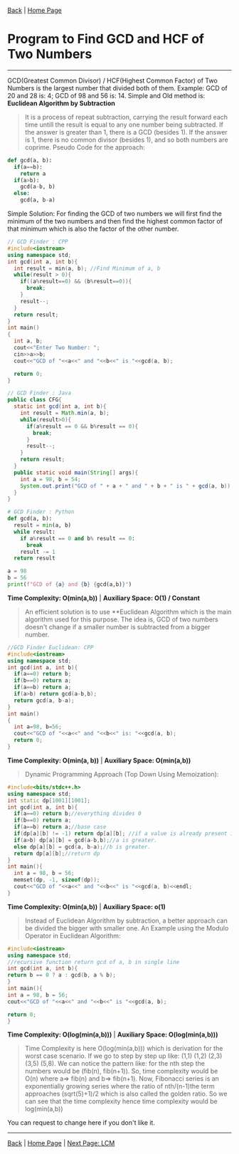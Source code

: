 [Back](/NTCP/01_number_theory_for_cp.md "Number Theory") | [Home Page](/README.md "Free CS")
# Program to Find GCD and HCF of Two Numbers

---

GCD(Greatest Common Divisor) / HCF(Highest Common Factor) of Two Numbers is the largest number that divided both of them.
Example: GCD of 20 and 28 is: 4; GCD of 98 and 56 is: 14.
Simple and Old method is: **Euclidean Algorithm by Subtraction**
> It is a process of repeat subtraction, carrying the result forward each time untill the result is equal to any one number being subtracted. If the answer is greater than 1, there is a GCD (besides 1). If the answer is 1, there is no common divisor (besides 1), and so both numbers are coprime.
Pseudo Code for the approach:
```python
def gcd(a, b):
  if(a==b):
    return a
  if(a>b):
    gcd(a-b, b)
  else:
    gcd(a, b-a)
```
Simple Solution: For finding the GCD of two numbers we will first find the minimum of the two numbers and then find the highest common factor of that minimum which is also the factor of the other number.

```cpp
// GCD Finder : CPP
#include<iostream>
using namespace std;
int gcd(int a, int b){
  int result = min(a, b); //Find Minimum of a, b
  while(result > 0){
    if((a%result==0) && (b%result==0)){
      break;
    }
    result--;
  }
  return result;
}
int main()
{
  int a, b;
  cout<<"Enter Two Number: ";
  cin>>a>>b;
  cout<<"GCD of "<<a<<" and "<<b<<" is "<<gcd(a, b);

  return 0;
}
```

```java
// GCD Finder : Java
public class CFG{
  static int gcd(int a, int b){
    int result = Math.min(a, b);
    while(result>0){
      if(a%result == 0 && b%result == 0){
        break;
      }
      result--;
    }
    return result;
  }
  public static void main(String[] args){
    int a = 98, b = 54;
    System.out.print("GCD of " + a + " and " + b + " is " + gcd(a, b));
  }
}
```
```python
# GCD Finder : Python
def gcd(a, b):
  result = min(a, b)
  while result:
    if a%result == 0 and b% result == 0:
      break
    result -= 1
  return result

a = 98
b = 56
print(f"GCD of {a} and {b} {gcd(a,b)}")
```

**Time Complexity: O(min(a,b))** | **Auxiliary Space: O(1) / Constant**

> An efficient solution is to use **Euclidean Algorithm which is the main algorithm used for this purpose. The idea is, GCD of two numbers doesn't change if a smaller number is subtracted from a bigger number.

```cpp
//GCD Finder Euclidean: CPP
#include<iostream>
using namespace std;
int gcd(int a, int b){
  if(a==0) return b;
  if(b==0) return a;
  if(a==b) return a;
  if(a>b) return gcd(a-b,b);
  return gcd(a, b-a);
}
int main()
{
  int a=98, b=56;
  cout<<"GCD of "<<a<<" and "<<b<<" is: "<<gcd(a, b);
  return 0;
}
```
**Time Complexity: O(min(a, b))** | **Auxiliary Space: O(min(a,b))**

> Dynamic Programming Approach (Top Down Using Memoization):
```cpp
#include<bits/stdc++.h>
using namespace std;
int static dp[1001][1001];
int gcd(int a, int b){
  if(a==0) return b;//everything divides 0
  if(b==0) return a;
  if(a==b) return a;//base case
  if(dp[a][b] != -1) return dp[a][b]; //if a value is already present in dp
  if(a>b) dp[a][b] = gcd(a-b,b);//a is greater.
  else dp[a][b] = gcd(a, b-a);//b is greater.
  return dp[a][b];//return dp
}
int main(){
  int a = 98, b = 56;
  memset(dp, -1, sizeof(dp));
  cout<<"GCD of "<<a<<" and "<<b<<" is "<<gcd(a, b)<<endl;
}
```

**Time Complexity: O(min(a,b))** | **Auxiliary Space: o(1)**

> Instead of Euclidean Algorithm by subtraction, a better approach can be divided the bigger with smaller one. An Example using the Modulo Operator in Euclidean Algorithm:

```cpp
#include<iostream>
using namespace std;
//recursive function return gcd of a, b in single line
int gcd(int a, int b){
return b == 0 ? a : gcd(b, a % b);
}
int main(){
int a = 98, b = 56;
cout<<"GCD of "<<a<<" and "<<b<<" is "<<gcd(a, b);

return 0;
}
```

**Time Complexity: O(log(min(a,b)))** | **Auxiliary Space: O(log(min(a,b)))**

> Time Complexity is here O(log(min(a,b))) which is derivation for the worst case scenario. If we go to step by step up like: (1,1) (1,2) (2,3) (3,5) (5,8).
> We can notice the pattern like: for the nth step the numbers would be (fib(n), fib(n+1)). So, time complexity would be O(n) where a=> fib(n) and b=> fib(n+1).
> Now, Fibonacci series is an exponentially growing series where the ratio of nth/(n-1)the term approaches (sqrt(5)+1)/2 which is also called the golden ratio.
> So we can see that the time complexity hence time complexity would be log(min(a,b))

You can request to change here if you don't like it.

---

[Back](/NTCP/01_number_theory_for_cp.md "Number Theory") | [Home Page](/README.md "Free CS") | [Next Page: LCM](/NTCP/basics/02_lcm.md "LCM | Basics | Number Theory")

